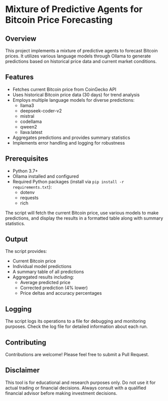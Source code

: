# Mixture of Predictive Agents for Bitcoin Price Forecasting

## Overview

This project implements a mixture of predictive agents to forecast Bitcoin prices. It utilizes various language models through Ollama to generate predictions based on historical price data and current market conditions.

## Features

- Fetches current Bitcoin price from CoinGecko API
- Uses historical Bitcoin price data (30 days) for trend analysis
- Employs multiple language models for diverse predictions:
  - llama3
  - deepseek-coder-v2
  - mistral
  - codellama
  - qween2
  - llava:latest
- Aggregates predictions and provides summary statistics
- Implements error handling and logging for robustness

## Prerequisites

- Python 3.7+
- Ollama installed and configured
- Required Python packages (install via `pip install -r requirements.txt`):
  - dotenv
  - requests
  - rich

The script will fetch the current Bitcoin price, use various models to make predictions, and display the results in a formatted table along with summary statistics.

## Output

The script provides:
- Current Bitcoin price
- Individual model predictions
- A summary table of all predictions
- Aggregated results including:
  - Average predicted price
  - Corrected prediction (4% lower)
  - Price deltas and accuracy percentages

## Logging

The script logs its operations to a file for debugging and monitoring purposes. Check the log file for detailed information about each run.

## Contributing

Contributions are welcome! Please feel free to submit a Pull Request.

## Disclaimer

This tool is for educational and research purposes only. Do not use it for actual trading or financial decisions. Always consult with a qualified financial advisor before making investment decisions.
